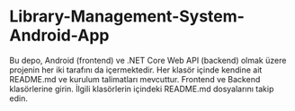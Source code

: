 # Library-Management-System-Android-App
Bu depo, Android (frontend) ve .NET Core Web API (backend) olmak üzere projenin her iki tarafını da içermektedir.
 Her klasör içinde kendine ait README.md ve kurulum talimatları mevcuttur.
 Frontend ve Backend klasörlerine girin.
İlgili klasörlerin içindeki README.md dosyalarını takip edin.
